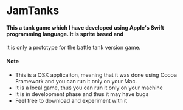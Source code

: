 # JamTanks

#### This a tank game which I have developed using Apple's Swift programming language. It is sprite based and
it is only a prototype for the battle tank version game.

#### Note
* This is a OSX applicaiton, meaning that it was done using Cocoa Framework and you can run it only on your Mac.
* It is a local game, thus you can run it only on your machine
* It is in development phase and thus it may have bugs
* Feel free to download and experiment with it

